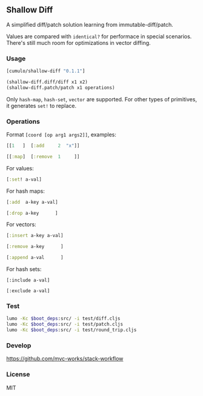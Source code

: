 
Shallow Diff
----

A simplified diff/patch solution learning from immutable-diff/patch.

Values are compared with `identical?` for performace in special scenarios.
There's still much room for optimizations in vector diffing.

### Usage

```clojure
[cumulo/shallow-diff "0.1.1"]
```

```clojure
(shallow-diff.diff/diff x1 x2)
(shallow-diff.patch/patch x1 operations)
```

Only `hash-map`, `hash-set`, `vector` are supported.
For other types of primitives, it generates `set!` to replace.

### Operations

Format `[coord [op arg1 args2]]`, examples:

```clojure
[[1   ]  [:add     2  "x"]]

[[:map]  [:remove  1     ]]
```

For values:

```clojure
[:set! a-val]
```

For hash maps:

```clojure
[:add  a-key a-val]

[:drop a-key      ]
```

For vectors:

```clojure
[:insert a-key a-val]

[:remove a-key      ]

[:append a-val      ]
```

For hash sets:

```cljure
[:include a-val]

[:exclude a-val]
```

### Test

```bash
lumo -Kc $boot_deps:src/ -i test/diff.cljs
lumo -Kc $boot_deps:src/ -i test/patch.cljs
lumo -Kc $boot_deps:src/ -i test/round_trip.cljs
```

### Develop

https://github.com/mvc-works/stack-workflow

### License

MIT
